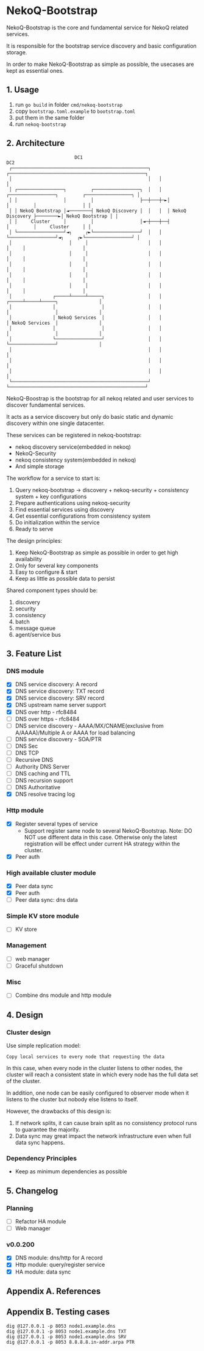# NekoQ-Bootstrap

NekoQ-Bootstrap is the core and fundamental service for NekoQ related services.

It is responsible for the bootstrap service discovery and basic configuration storage.

In order to make NekoQ-Bootstrap as simple as possible, the usecases are kept as essential ones.

## 1. Usage

1. run `go build` in folder `cmd/nekoq-bootstrap`
2. copy `bootstrap.toml.example` to `bootstrap.toml`
3. put them in the same folder
4. run `nekoq-bootstrap`

## 2. Architecture

```text
                         DC1                                                    DC2
 ┌──────────────────────────────────────────────────┐   ┌──────────────────────────────────────────────────┐
 │                                                  │   │                                                  │
 │ ┌─────────────────┐         ┌─────────────────┐  │   │  ┌─────────────────┐         ┌─────────────────┐ │
 │ │                 │         │                 ├──┼───┼─►│                 │         │                 │ │
 │ │ NekoQ Bootstrap │◄────────┤ NekoQ Discovery │  │   │  │ NekoQ Discovery ├────────►│ NekoQ Bootstrap │ │
 │ │     Cluster     │         │                 │◄─┼───┼──┤                 │         │     Cluster     │ │
 │ └─────────────────┘◄┐     ┌►└─────────────────┘  │   │  └─────────────────┘◄┐     ┌►└─────────────────┘ │
 │                     │     │                      │   │                      │     │                     │
 │                     │     │                      │   │                      │     │                     │
 │                     │     │                      │   │                      │     │                     │
 │                     │     │                      │   │                      │     │                     │
 │                     │     │                      │   │                      │     │                     │
 │               ┌─────┴─────┴─────┐                │   │                ┌─────┴─────┴─────┐               │
 │               │                 │                │   │                │                 │               │
 │               │ NekoQ Services  │                │   │                │ NekoQ Services  │               │
 │               │                 │                │   │                │                 │               │
 │               └─────────────────┘                │   │                └─────────────────┘               │
 │                                                  │   │                                                  │
 │                                                  │   │                                                  │
 │                                                  │   │                                                  │
 └──────────────────────────────────────────────────┘   └──────────────────────────────────────────────────┘

```

NekoQ-Boostrap is the bootstrap for all nekoq related and user services to discover fundamental services.

It acts as a service discovery but only do basic static and dynamic discovery within one single datacenter.

These services can be registered in nekoq-bootstrap:
* nekoq discovery service(embedded in nekoq)
* NekoQ-Security
* nekoq consistency system(embedded in nekoq)
* And simple storage

The workflow for a service to start is:
1. Query nekoq-bootstrap -> discovery + nekoq-security + consistency system + key configurations
2. Prepare authentications using nekoq-security
3. Find essential services using discovery
4. Get essential configurations from consistency system
5. Do initialization within the service
6. Ready to serve

The design principles:
1. Keep NekoQ-Bootstrap as simple as possible in order to get high availability
2. Only for several key components
3. Easy to configure & start
4. Keep as little as possible data to persist

Shared component types should be:
1. discovery
2. security
3. consistency
4. batch
5. message queue
6. agent/service bus

## 3. Feature List

### DNS module

* [X] DNS service discovery: A record
* [X] DNS service discovery: TXT record
* [X] DNS service discovery: SRV record
* [X] DNS upstream name server support
* [X] DNS over http - rfc8484
* [ ] DNS over https - rfc8484
* [ ] DNS service discovery - AAAA/MX/CNAME(exclusive from A/AAAA)/Multiple A or AAAA for load balancing
* [ ] DNS service discovery - SOA/PTR
* [ ] DNS Sec
* [ ] DNS TCP
* [ ] Recursive DNS
* [ ] Authority DNS Server
* [ ] DNS caching and TTL
* [ ] DNS recursion support
* [ ] DNS Authoritative
* [x] DNS resolve tracing log

### Http module

* [X] Register several types of service
  * Support register same node to several NekoQ-Bootstrap. Note: DO NOT use different data in this case. Otherwise only the latest registration will be effect under current HA strategy within the cluster.
* [X] Peer auth

### High available cluster module

* [X] Peer data sync
* [X] Peer auth
* [ ] Peer data sync: dns data

### Simple KV store module

* [ ] KV store

### Management

* [ ] web manager
* [ ] Graceful shutdown

### Misc

* [ ] Combine dns module and http module

## 4. Design

### Cluster design

Use simple replication model:

```text
Copy local services to every node that requesting the data
```

In this case, when every node in the cluster listens to other nodes, the cluster will reach a consistent state in which every node has the full data set of the cluster.

In addition, one node can be easily configured to observer mode when it listens to the cluster but nobody else listens to itself.

However, the drawbacks of this design is:

1. If network splits, it can cause brain split as no consistency protocol runs to guarantee the majority.
2. Data sync may great impact the network infrastructure even when full data sync happens.

### Dependency Principles

* Keep as minimum dependencies as possible

## 5. Changelog

### Planning
* [ ] Refactor HA module
* [ ] Web manager

### v0.0.200
* [X] DNS module: dns/http for A record
* [X] Http module: query/register service
* [X] HA module: data sync

## Appendix A. References

## Appendix B. Testing cases

```text
dig @127.0.0.1 -p 8053 node1.example.dns
dig @127.0.0.1 -p 8053 node1.example.dns TXT
dig @127.0.0.1 -p 8053 node1.example.dns SRV
dig @127.0.0.1 -p 8053 8.8.8.8.in-addr.arpa PTR
```
